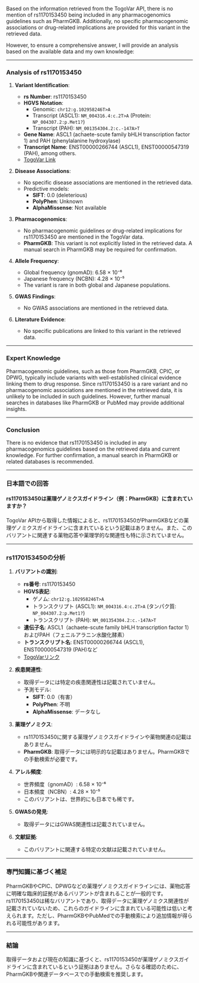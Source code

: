 Based on the information retrieved from the TogoVar API, there is no mention of rs1170153450 being included in any pharmacogenomics guidelines such as PharmGKB. Additionally, no specific pharmacogenomic associations or drug-related implications are provided for this variant in the retrieved data.

However, to ensure a comprehensive answer, I will provide an analysis based on the available data and my own knowledge:

---

### Analysis of rs1170153450
1. **Variant Identification**:
   - **rs Number**: rs1170153450
   - **HGVS Notation**: 
     - Genomic: `chr12:g.102958246T>A`
     - Transcript (ASCL1): `NM_004316.4:c.2T>A` (Protein: `NP_004307.2:p.Met1?`)
     - Transcript (PAH): `NM_001354304.2:c.-147A>T`
   - **Gene Name**: ASCL1 (achaete-scute family bHLH transcription factor 1) and PAH (phenylalanine hydroxylase)
   - **Transcript Name**: ENST00000266744 (ASCL1), ENST00000547319 (PAH), among others.
   - [TogoVar Link](https://togovar.org/variant/tgv380877758)

2. **Disease Associations**:
   - No specific disease associations are mentioned in the retrieved data.
   - Predictive models:
     - **SIFT**: 0.0 (deleterious)
     - **PolyPhen**: Unknown
     - **AlphaMissense**: Not available

3. **Pharmacogenomics**:
   - No pharmacogenomic guidelines or drug-related implications for rs1170153450 are mentioned in the TogoVar data.
   - **PharmGKB**: This variant is not explicitly listed in the retrieved data. A manual search in PharmGKB may be required for confirmation.

4. **Allele Frequency**:
   - Global frequency (gnomAD): 6.58 × 10⁻⁶
   - Japanese frequency (NCBN): 4.28 × 10⁻⁵
   - The variant is rare in both global and Japanese populations.

5. **GWAS Findings**:
   - No GWAS associations are mentioned in the retrieved data.

6. **Literature Evidence**:
   - No specific publications are linked to this variant in the retrieved data.

---

### Expert Knowledge
Pharmacogenomic guidelines, such as those from PharmGKB, CPIC, or DPWG, typically include variants with well-established clinical evidence linking them to drug response. Since rs1170153450 is a rare variant and no pharmacogenomic associations are mentioned in the retrieved data, it is unlikely to be included in such guidelines. However, further manual searches in databases like PharmGKB or PubMed may provide additional insights.

---

### Conclusion
There is no evidence that rs1170153450 is included in any pharmacogenomics guidelines based on the retrieved data and current knowledge. For further confirmation, a manual search in PharmGKB or related databases is recommended.

---

### 日本語での回答
#### rs1170153450は薬理ゲノミクスガイドライン（例：PharmGKB）に含まれていますか？

TogoVar APIから取得した情報によると、rs1170153450がPharmGKBなどの薬理ゲノミクスガイドラインに含まれているという記載はありません。また、このバリアントに関連する薬物応答や薬理学的な関連性も特に示されていません。

---

### rs1170153450の分析
1. **バリアントの識別**:
   - **rs番号**: rs1170153450
   - **HGVS表記**: 
     - ゲノム: `chr12:g.102958246T>A`
     - トランスクリプト (ASCL1): `NM_004316.4:c.2T>A` (タンパク質: `NP_004307.2:p.Met1?`)
     - トランスクリプト (PAH): `NM_001354304.2:c.-147A>T`
   - **遺伝子名**: ASCL1（achaete-scute family bHLH transcription factor 1）およびPAH（フェニルアラニン水酸化酵素）
   - **トランスクリプト名**: ENST00000266744 (ASCL1), ENST00000547319 (PAH)など
   - [TogoVarリンク](https://togovar.org/variant/tgv380877758)

2. **疾患関連性**:
   - 取得データには特定の疾患関連性は記載されていません。
   - 予測モデル:
     - **SIFT**: 0.0（有害）
     - **PolyPhen**: 不明
     - **AlphaMissense**: データなし

3. **薬理ゲノミクス**:
   - rs1170153450に関する薬理ゲノミクスガイドラインや薬物関連の記載はありません。
   - **PharmGKB**: 取得データには明示的な記載はありません。PharmGKBでの手動検索が必要です。

4. **アレル頻度**:
   - 世界頻度（gnomAD）: 6.58 × 10⁻⁶
   - 日本頻度（NCBN）: 4.28 × 10⁻⁵
   - このバリアントは、世界的にも日本でも稀です。

5. **GWASの発見**:
   - 取得データにはGWAS関連性は記載されていません。

6. **文献証拠**:
   - このバリアントに関連する特定の文献は記載されていません。

---

### 専門知識に基づく補足
PharmGKBやCPIC、DPWGなどの薬理ゲノミクスガイドラインには、薬物応答に明確な臨床的証拠があるバリアントが含まれることが一般的です。rs1170153450は稀なバリアントであり、取得データに薬理ゲノミクス関連性が記載されていないため、これらのガイドラインに含まれている可能性は低いと考えられます。ただし、PharmGKBやPubMedでの手動検索により追加情報が得られる可能性があります。

---

### 結論
取得データおよび現在の知識に基づくと、rs1170153450が薬理ゲノミクスガイドラインに含まれているという証拠はありません。さらなる確認のために、PharmGKBや関連データベースでの手動検索を推奨します。